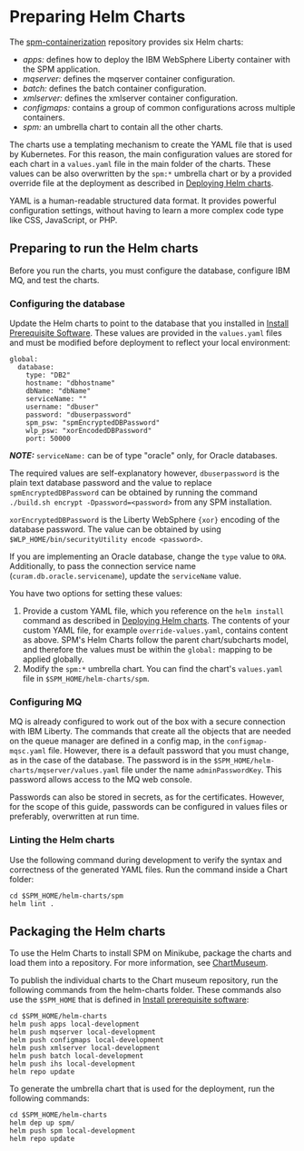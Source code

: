 # Preparing Helm Charts

The [spm-containerization](https://github.com/IBM/spm-containerization) repository provides six Helm charts:

* *apps:* defines how to deploy the IBM WebSphere Liberty container with the SPM application.
* *mqserver:* defines the mqserver container configuration.
* *batch:* defines the batch container configuration.
* *xmlserver:* defines the xmlserver container configuration.
* *configmaps:* contains a group of common configurations across multiple containers.
* *spm:* an umbrella chart to contain all the other charts.

The charts use a templating mechanism to create the YAML file that is used by Kubernetes.
For this reason, the main configuration values are stored for each chart in a `values.yaml` file in the main folder of the charts.
These values can be also overwritten by the `spm:*` umbrella chart or by a provided override file at the deployment as described in [Deploying Helm charts](hc_deployment.md).

YAML is a human-readable structured data format. It provides powerful configuration settings, without having to learn a more complex code type like CSS, JavaScript, or PHP.

## Preparing to run the Helm charts

Before you run the charts, you must configure the database, configure IBM MQ, and test the charts.

### Configuring the database

Update the Helm charts to point to the database that you installed in
[Install Prerequisite Software](../01-PREREQ/prereq.md).
These values are provided in the  `values.yaml` files and must be modified before deployment to reflect your local environment:

```
global:
  database:
    type: "DB2"
    hostname: "dbhostname"
    dbName: "dbName"
    serviceName: ""
    username: "dbuser"
    password: "dbuserpassword"
    spm_psw: "spmEncryptedDBPassword"
    wlp_psw: "xorEncodedDBPassword"
    port: 50000
```

_**NOTE:**_ `serviceName:` can be of type "oracle" only, for Oracle databases.

The required values are self-explanatory however, `dbuserpassword` is the plain text database password and the value to replace `spmEncryptedDBPassword` can be obtained by running the command
`./build.sh encrypt -Dpassword=<password>` from any SPM installation.

`xorEncryptedDBPassword` is the Liberty WebSphere `{xor}` encoding of the database password. The value can be obtained by using `$WLP_HOME/bin/securityUtility encode <password>`.

If you are implementing an Oracle database, change the `type` value to `ORA`. Additionally, to pass the connection service name (`curam.db.oracle.servicename`), update the `serviceName` value.

You have two options for setting these values:

1. Provide a custom YAML file, which you reference on the `helm install` command as described in [Deploying Helm charts](hc_deployment.md).
The contents of your custom YAML file, for example `override-values.yaml`, contains content as above.
SPM's Helm Charts follow the parent chart/subcharts model, and therefore the values must be within the `global:` mapping to be applied globally.
1. Modify the `spm:*` umbrella chart. You can find the chart's `values.yaml` file in  `$SPM_HOME/helm-charts/spm`.

### Configuring MQ

MQ is already configured to work out of the box with a secure connection with IBM Liberty.
The commands that create all the objects that are needed on the queue manager are defined in a config map, in the `configmap-mqsc.yaml` file.
However, there is a default password that you must change, as in the case of the database.
The password is in the `$SPM_HOME/helm-charts/mqserver/values.yaml` file under the name `adminPasswordKey`. This password allows access to the MQ web console.

Passwords can also be stored in secrets, as for the certificates. However, for the scope of this guide, passwords can be configured in values files or preferably, overwritten at run time.

### Linting the Helm charts

Use the following command during development to verify the syntax and correctness of the generated YAML files. Run the command inside a Chart folder:

```shell
cd $SPM_HOME/helm-charts/spm
helm lint .
```

## Packaging the Helm charts

To use the Helm Charts to install SPM on Minikube, package the charts and load them into a repository. For more information, see [ChartMuseum](../01-PREREQ/chartmuseum.md).

To publish the individual charts to the Chart museum repository, run the following commands from the helm-charts folder. These commands also use the `$SPM_HOME` that is defined in [Install prerequisite software](../01-PREREQ/git.md):

```shell
cd $SPM_HOME/helm-charts
helm push apps local-development
helm push mqserver local-development
helm push configmaps local-development
helm push xmlserver local-development
helm push batch local-development
helm push ihs local-development
helm repo update
```

To generate the umbrella chart that is used for the deployment, run the following commands:

```shell
cd $SPM_HOME/helm-charts
helm dep up spm/
helm push spm local-development
helm repo update
```
